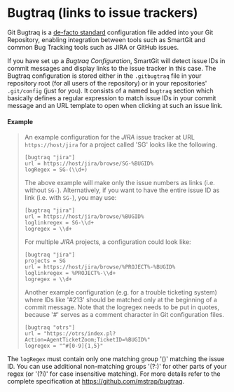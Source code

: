 # Bugtraq (links to issue trackers)

Git Bugtraq is a [de-facto standard](https://github.com/mstrap/bugtraq) configuration file added into your Git Repository, enabling integration between tools such as SmartGit and common Bug Tracking tools such as JIRA or GitHub issues.

If you have set up a *Bugtraq Configuration*, SmartGit will detect issue IDs in commit messages and display links to the issue tracker in this case. The Bugtraq configuration is stored either in the `.gitbugtraq` file in your repository root (for all users of the repository) or in your repositories' `.git/config` (just for you). It consists of a named `bugtraq` section which basically defines a regular expression to match issue IDs in your commit message and an URL template to open when clicking at such an issue link.

#### Example

>
>
>
>An example configuration for the *JIRA* issue tracker at URL
> `https://host/jira` for a project called 'SG' looks like the following.
>
>
>
>``` text
>[bugtraq "jira"]
> url = https://host/jira/browse/SG-%BUGID%
> logRegex = SG-(\\d+)                   
>```
>
>
>
>The above example will make only the issue numbers as links (i.e.
> without `SG-`). Alternatively, if you want to have the entire issue ID
> as link (i.e. with `SG-`), you may use:
>
>
>
>``` text
>[bugtraq "jira"]
> url = https://host/jira/browse/%BUGID%
> loglinkregex = SG-\\d+
> logregex = \\d+            
>```
>
>
>
>For multiple *JIRA* projects, a configuration could look like:
>
>
>
>``` text
>[bugtraq "jira"]
> projects = SG
> url = https://host/jira/browse/%PROJECT%-%BUGID%
> loglinkregex = %PROJECT%-\\d+
> logregex = \\d+            
>```
>
>
>
>Another example configuration (e.g. for a trouble ticketing system)
> where IDs like '#213' should be matched only at the beginning of a
> commit message. Note that the logregex needs to be put in quotes,
> because '#' serves as a comment character in Git configuration files.
>
>
>
>``` text
>[bugtraq "otrs"]
> url = "https://otrs/index.pl?Action=AgentTicketZoom;TicketID=%BUGID%"
> logregex = "^#[0-9]{1,5}"            
>```
>
>
>
>

The `logRegex` must contain only one matching group '()' matching the issue ID. You can use additional non-matching groups '(?:)' for other parts of your regex (or '(?i)' for case insensitive matching). For more details refer to the complete specification at
<https://github.com/mstrap/bugtraq>.
